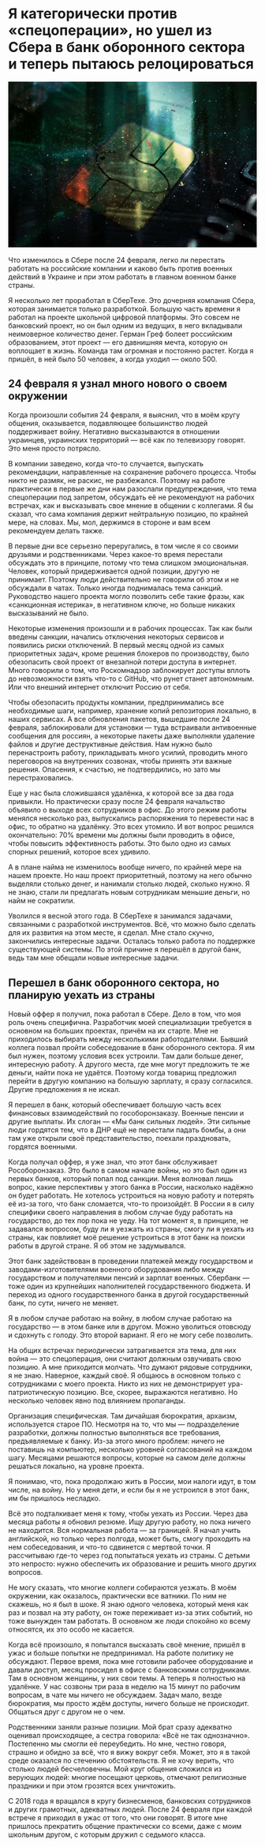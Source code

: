 # Я категорически против «спецоперации», но ушел из Сбера в банк оборонного сектора и теперь пытаюсь релоцироваться

![img](preview.jpg)

Что изменилось в Сбере после 24 февраля, легко ли перестать работать на российские компании и каково быть против военных действий в Украине и при этом работать в главном военном банке страны.

Я несколько лет проработал в СберТехе. Это дочерняя компания Сбера, которая занимается только разработкой. Большую часть времени я работал на проекте школьной цифровой платформы. Это совсем не банковский проект, но он был одним из ведущих, в него вкладывали неимоверное количество денег. Герман Греф болеет российским образованием, этот проект — его давнишняя мечта, которую он воплощает в жизнь. Команда там огромная и постоянно растет. Когда я пришёл, в ней было 50 человек, а когда уходил — около 500.

## 24 февраля я узнал много нового о своем окружении

Когда произошли события 24 февраля, я выяснил, что в моём кругу общения, оказывается, подавляющее большинство людей поддерживает войну. Негативно высказываются в отношении украинцев, украинских территорий — всё как по телевизору говорят. Это меня просто потрясло.

В компании заведено, когда что-то случается, выпускать рекомендации, направленные на сохранение рабочего процесса. Чтобы никто не размяк, не раскис, не разбежался. Поэтому на работе практически в первые же дни нам разослали предупреждения, что тема спецоперации под запретом, обсуждать её не рекомендуют на рабочих встречах, как и высказывать свое мнение в общении с коллегами. Я бы сказал, что сама компания держит нейтральную позицию, по крайней мере, на словах. Мы, мол, держимся в стороне и вам всем рекомендуем делать также.

В первые дни все серьезно переругались, в том числе я со своими друзьями и родственниками. Через какое-то время перестали обсуждать это в принципе, потому что тема слишком эмоциональная. Человек, который придерживается одной позиции, другую не принимает. Поэтому люди действительно не говорили об этом и не обсуждали в чатах. Только иногда поднималась тема санкций. Руководство нашего проекта могло позволить себе такие фразы, как «санкционная истерика», в негативном ключе, но больше никаких высказываний не было.

Некоторые изменения произошли и в рабочих процессах. Так как были введены санкции, начались отключения некоторых сервисов и появились риски отключений. В первый месяц одной из самых приоритетных задач, кроме решения блокеров по производству, было обезопасить свой проект от внезапной потери доступа в интернет. Много говорили о том, что Роскомнадзор заблокирует доступы вплоть до невозможности взять что-то с GitHub, что рунет станет автономным. Или что внешний интернет отключит Россию от себя.

Чтобы обезопасить продукты компании, предпринимались все необходимые шаги, например, хранение копий репозитория локально, в наших сервисах. А все обновления пакетов, вышедшие после 24 февраля, заблокировали для установки — туда встраивали антивоенные сообщения для россиян, а некоторые пакеты даже выполняли удаление файлов и другие деструктивные действия. Нам нужно было перенастроить работу, прикладывать много усилий, проводить много переговоров на внутренних созвонах, чтобы принять эти важные решения. Опасения, к счастью, не подтвердились, но зато мы перестраховались.

Еще у нас была сложившаяся удалёнка, к которой все за два года привыкли. Но практически сразу после 24 февраля начальство объявило о выходе всех сотрудников в офис. До этого режим работы менялся несколько раз, выпускались распоряжения то перевести нас в офис, то обратно на удалёнку. Это всех утомило. И вот вопрос решился окончательно: 70% времени мы должны были проводить в офисе, чтобы повысить эффективность работы. Это было одно из самых спорных решений, которое всех удивило.

А в плане найма не изменилось вообще ничего, по крайней мере на нашем проекте. Но наш проект приоритетный, поэтому на него обычно выделяли столько денег, и нанимали столько людей, сколько нужно. Я не знаю, стали ли предлагать новым сотрудникам меньшие деньги, но найм не сократили.

Уволился я весной этого года. В СберТехе я занимался задачами, связанными с разработкой инструментов. Всё, что можно было сделать для их развития на этом месте, я сделал. Мне стало скучно, закончились интересные задачи. Осталась только работа по поддержке существующей системы. По этой причине я перешёл в другой банк, ведь там мне обещали новые интересные задачи.

## Перешел в банк оборонного сектора, но планирую уехать из страны

Новый оффер я получил, пока работал в Сбере. Дело в том, что моя роль очень специфична. Разработчик моей специализации требуется в основном на больших проектах, причём на их старте. Мне не приходилось выбирать между несколькими работодателями. Бывший коллега позвал пройти собеседование в банк оборонного сектора. Я им был нужен, поэтому условия всех устроили. Там дали больше денег, интересную работу. А другого места, где мне могут предложить те же деньги, найти пока не удаётся. Поэтому когда товарищ предложил перейти в другую компанию на большую зарплату, я сразу согласился. Другие предложения я не искал.

Я перешел в банк, который обеспечивает большую часть всех финансовых взаимодействий по гособоронзаказу. Военные пенсии и другие выплаты. Их слоган — «Мы банк сильных людей». Эти сильные люди гордятся тем, что в ДНР ещё не перестали падать бомбы, а они там уже открыли своё представительство, поехали праздновать, гордятся военными. 

Когда получал оффер, я уже знал, что этот банк обслуживает Рособоронзаказ. Это было в самом начале войны, но это был один из первых банков, который попал под санкции. Меня волновал лишь вопрос, какие перспективы у этого банка в России, насколько надёжно он будет работать. Не хотелось устроиться на новую работу и потерять её из-за того, что банк сломается, что-то произойдёт. В России я в силу специфики своего направления в любом случае буду работать на государство, до тех пор пока не уеду. На тот момент я, в принципе, не задавался вопросом, буду ли я уезжать из страны, смогу ли я уехать из страны, как повлияет моё решение устроиться в этот банк на поиски работы в другой стране. Я об этом не задумывался.

Этот банк задействован в проведении платежей между государством и заводами-изготовителями военного оборудования либо между государством и получателями пенсий и зарплат военных. Сбербанк — тоже один из крупнейших наполнителей государственного бюджета. И переход из одного государственного банка в другой государственный банк, по сути, ничего не меняет.

Я в любом случае работаю на войну, в любом случае работаю на государство — в этом банке или в другом. Можно уволиться отовсюду и сдохнуть с голоду. Это второй вариант. Я его не могу себе позволить.

На общих встречах периодически затрагивается эта тема, для них война — это спецоперация, они считают должным озвучивать свою позицию. А мне приходится молчать. Что думают рядовые сотрудники, я не знаю. Наверное, каждый своё. Я общаюсь в основном только с сотрудниками с моего проекта. Никто из них не демонстрирует ура-патриотическую позицию. Все, скорее, выражаются негативно. Но несколько человек явно под влиянием пропаганды.

Организация специфическая. Там дичайшая бюрократия, архаизм,  используется старое ПО. Несмотря на то, что мы — подразделение разработки, должны полностью выполняться все требования, предъявляемые к банку. Из-за этого много проблем: ничего не поставишь на компьютер, несколько уровней согласований на каждом шагу. Месяцами решаются вопросы, которые на самом деле должны решаться локально, на уровне проекта.

Я понимаю, что, пока продолжаю жить в России, мои налоги идут, в том числе, на войну. Но у меня дети, и если бы я не устроился в этот банк, им бы пришлось несладко.

Всё это подталкивает меня к тому, чтобы уехать из России. Через два месяца работы я обновил резюме. Ищу другую работу, но пока ничего не находится. Вся нормальная работа — за границей. Я начал учить английской, но только через полгода, может быть, смогу проходить на нем собеседования, и что-то сдвинется с мертвой точки. Я рассчитываю где-то через год попытаться уехать из страны. С детьми это непросто: нужно обеспечить их образование и решить много других вопросов.

Не могу сказать, что многие коллеги собираются уезжать. В моём окружении, как оказалось, практически все ватники. По ним не скажешь, но я был в шоке. Я знаю одного человека, который меня как раз и позвал на эту работу, он тоже переживает из-за этих событий, но тоже вынужден там работать. В основном же люди спокойно ко всему относятся, их это особо не касается.

Когда всё произошло, я попытался высказать своё мнение, пришёл в ужас и больше попытки не предпринимал. На работе политику не обсуждают. Первое время, пока мне готовили рабочее оборудование и давали доступ, месяц просидел в офисе с банковскими сотрудниками. Там в основном женщины, у них свои темы. А теперь я полностью на удалёнке. У нас созвоны три раза в неделю на 15 минут по рабочим вопросам, в чате мы ничего не обсуждаем. Задач мало, везде бюрократия, мы просто ждём доступы, ничего больше не происходит. Общаться друг с другом не о чем.

Родственники заняли разные позиции. Мой брат сразу адекватно оценивал происходящее, а сестра говорила: «Всё не так однозначно». Постепенно мы смогли её переубедить. Но мне, честно говоря, страшно и обидно за всё, что я вижу вокруг себя. Может, это я в такой среде оказался по стечению обстоятельств. Я не хочу верить, что столько людей бесчеловечны. Мой круг общения сложился из верующих людей: многие посещают церковь, отмечают религиозные праздники и  при этом грозятся всех уничтожить.

С 2018 года я вращался в кругу бизнесменов, банковских сотрудников и других грамотных, адекватных людей. После 24 февраля при каждой встрече я приходил в ужас от того, что они говорят. В итоге мне пришлось прекратить общение практически со всеми, даже с моим школьным другом, с которым дружил с седьмого класса. 
